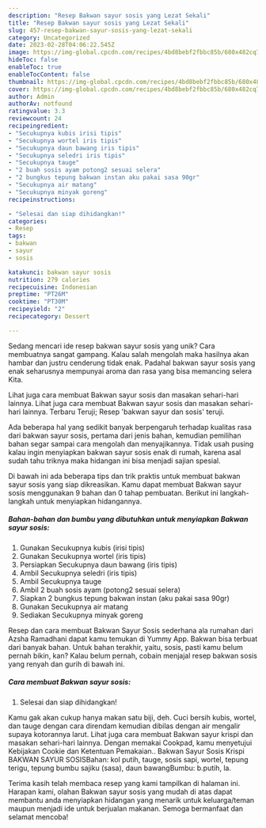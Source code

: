 ```yaml
---
description: "Resep Bakwan sayur sosis yang Lezat Sekali"
title: "Resep Bakwan sayur sosis yang Lezat Sekali"
slug: 457-resep-bakwan-sayur-sosis-yang-lezat-sekali
category: Uncategorized
date: 2023-02-28T04:06:22.545Z
image: https://img-global.cpcdn.com/recipes/4bd8bebf2fbbc85b/680x482cq70/bakwan-sayur-sosis-foto-resep-utama.jpg
hideToc: false
enableToc: true
enableTocContent: false
thumbnail: https://img-global.cpcdn.com/recipes/4bd8bebf2fbbc85b/680x482cq70/bakwan-sayur-sosis-foto-resep-utama.jpg
cover: https://img-global.cpcdn.com/recipes/4bd8bebf2fbbc85b/680x482cq70/bakwan-sayur-sosis-foto-resep-utama.jpg
author: Admin
authorAv: notfound
ratingvalue: 3.3
reviewcount: 24
recipeingredient:
- "Secukupnya kubis irisi tipis"
- "Secukupnya wortel iris tipis"
- "Secukupnya daun bawang iris tipis"
- "Secukupnya seledri iris tipis"
- "Secukupnya tauge"
- "2 buah sosis ayam potong2 sesuai selera"
- "2 bungkus tepung bakwan instan aku pakai sasa 90gr"
- "Secukupnya air matang"
- "Secukupnya minyak goreng"
recipeinstructions:

- "Selesai dan siap dihidangkan!"
categories:
- Resep
tags:
- bakwan
- sayur
- sosis

katakunci: bakwan sayur sosis 
nutrition: 279 calories
recipecuisine: Indonesian
preptime: "PT26M"
cooktime: "PT30M"
recipeyield: "2"
recipecategory: Dessert

---
```





Sedang mencari ide resep bakwan sayur sosis yang unik? Cara membuatnya sangat gampang. Kalau salah mengolah maka hasilnya akan hambar dan justru cenderung tidak enak. Padahal bakwan sayur sosis yang enak seharusnya mempunyai aroma dan rasa yang bisa memancing selera Kita.





Lihat juga cara membuat Bakwan sayur sosis dan masakan sehari-hari lainnya. Lihat juga cara membuat Bakwan sayur sosis dan masakan sehari-hari lainnya. Terbaru Teruji; Resep &#39;bakwan sayur dan sosis&#39; teruji.

Ada beberapa hal yang sedikit banyak berpengaruh terhadap kualitas rasa dari bakwan sayur sosis, pertama dari jenis bahan, kemudian pemilihan bahan segar sampai cara mengolah dan menyajikannya. Tidak usah pusing kalau ingin menyiapkan bakwan sayur sosis enak di rumah, karena asal sudah tahu triknya maka hidangan ini bisa menjadi sajian spesial.






Di bawah ini ada beberapa tips dan trik praktis untuk membuat bakwan sayur sosis yang siap dikreasikan. Kamu dapat membuat Bakwan sayur sosis menggunakan 9 bahan dan 0 tahap pembuatan. Berikut ini langkah-langkah untuk menyiapkan hidangannya.

<!--inarticleads1-->

##### Bahan-bahan dan bumbu yang dibutuhkan untuk menyiapkan Bakwan sayur sosis:

1. Gunakan Secukupnya kubis (irisi tipis)
1. Gunakan Secukupnya wortel (iris tipis)
1. Persiapkan Secukupnya daun bawang (iris tipis)
1. Ambil Secukupnya seledri (iris tipis)
1. Ambil Secukupnya tauge
1. Ambil 2 buah sosis ayam (potong2 sesuai selera)
1. Siapkan 2 bungkus tepung bakwan instan (aku pakai sasa 90gr)
1. Gunakan Secukupnya air matang
1. Sediakan Secukupnya minyak goreng


Resep dan cara membuat Bakwan Sayur Sosis sederhana ala rumahan dari Azsha Ramadhani dapat kamu temukan di Yummy App. Bakwan bisa terbuat dari banyak bahan. Untuk bahan terakhir, yaitu, sosis, pasti kamu belum pernah bikin, kan? Kalau belum pernah, cobain menjajal resep bakwan sosis yang renyah dan gurih di bawah ini. 

<!--inarticleads2-->

##### Cara membuat Bakwan sayur sosis:


1. Selesai dan siap dihidangkan!

Kamu gak akan cukup hanya makan satu biji, deh. Cuci bersih kubis, wortel, dan tauge dengan cara direndam kemudian dibilas dengan air mengalir supaya kotorannya larut. Lihat juga cara membuat Bakwan sayur krispi dan masakan sehari-hari lainnya. Dengan memakai Cookpad, kamu menyetujui Kebijakan Cookie dan Ketentuan Pemakaian.. Bakwan Sayur Sosis Krispi BAKWAN SAYUR SOSISBahan: kol putih, tauge, sosis sapi, wortel, tepung terigu, tepung bumbu sajiku (sasa), daun bawangBumbu: b.putih, la. 

Terima kasih telah membaca resep yang kami tampilkan di halaman ini. Harapan kami, olahan Bakwan sayur sosis yang mudah di atas dapat membantu anda menyiapkan hidangan yang menarik untuk keluarga/teman maupun menjadi ide untuk berjualan makanan. Semoga bermanfaat dan selamat mencoba!
